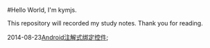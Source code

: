 #Hello World, I'm kymjs.

This repository will recorded my study notes. Thank you for reading.<br>

2014-08-23[Android注解式绑定控件](https://github.com/kymjs/blog/blob/master/Android%E6%B3%A8%E8%A7%A3%E5%BC%8F%E7%BB%91%E5%AE%9A%E6%8E%A7%E4%BB%B6.md);